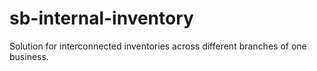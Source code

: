 # sb-internal-inventory
Solution for interconnected inventories across different branches of one business.
